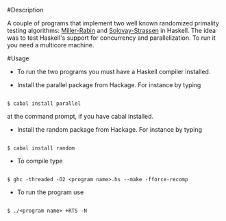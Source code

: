 #Description

A couple of programs that implement two well known randomized primality testing algorithms:
[Miller-Rabin](http://en.wikipedia.org/wiki/Miller%E2%80%93Rabin_primality_test) and 
[Solovay-Strassen](http://en.wikipedia.org/wiki/Solovay%E2%80%93Strassen_primality_test) 
in Haskell. The idea was to test Haskell's support for
concurrency and parallelization. To run it you need a multicore machine.

#Usage

* To run the two programs you must have a Haskell compiler installed.

* Install the parallel package from Hackage. For instance by typing

```

$ cabal install parallel

```
   at the command prompt, if you have cabal installed.

* Install the random package from Hackage. For instance by typing

```

$ cabal install random

```

* To compile type

```

$ ghc -threaded -O2 <program name>.hs --make -fforce-recomp

```

* To run the program use

```

$ ./<program name> +RTS -N

```

